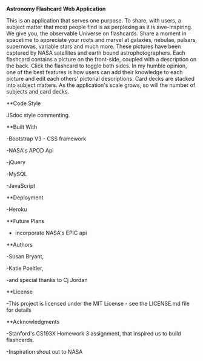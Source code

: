 **Astronomy Flashcard Web Application**

This is an application that serves one purpose. To share, with users, a subject matter that most people find is as  perplexing as it is awe-inspiring.  We give you, the observable Universe on flashcards. Share a moment in spacetime to appreciate your roots and marvel at galaxies, nebulae, pulsars, supernovas, variable stars and much more. These pictures have been captured by NASA satellites and earth bound astrophotographers. Each flashcard contains a picture on the front-side, coupled with a description on the back. Click the flashcard to toggle both sides. In my humble opinion, one of the best features is how users can add their knowledge to each picture and edit each others' pictorial descriptions. Card decks are stacked into subject matters. As the application's scale grows, so will the number of subjects and card decks.  


**Code Style

JSdoc style commenting.


**Built With

-Bootstrap V3 - CSS framework

-NASA's APOD Api 

-jQuery

-MySQL

-JavaScript

**Deployment

-Heroku

**Future Plans
- incorporate NASA's EPIC api

**Authors

-Susan Bryant,

-Katie Poeltler,

-and special thanks to Cj Jordan

**License

-This project is licensed under the MIT License - see the LICENSE.md file for details

**Acknowledgments

-Stanford's CS193X Homework 3 assignment, that inspired us to build flashcards. 

-Inspiration shout out to NASA


